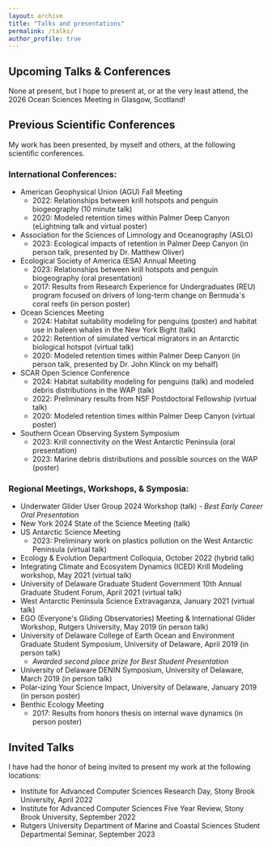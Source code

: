 ```yaml
---
layout: archive
title: "Talks and presentations"
permalink: /talks/
author_profile: true
---
```


## Upcoming Talks & Conferences
None at present, but I hope to present at, or at the very least attend, the 2026 Ocean Sciences Meeting in Glasgow, Scotland! 
    
## Previous Scientific Conferences 
My work has been presented, by myself and others, at the following scientific conferences. 

### International Conferences:

- American Geophysical Union (AGU) Fall Meeting 
  - 2022: Relationships between krill hotspots and penguin biogeography (10 minute talk)
  - 2020: Modeled retention times within Palmer Deep Canyon (eLightning talk and virtual poster)
- Association for the Sciences of Limnology and Oceanography (ASLO)
  - 2023: Ecological impacts of retention in Palmer Deep Canyon (in person talk, presented by Dr. Matthew Oliver)
- Ecological Society of America (ESA) Annual Meeting
  - 2023: Relationships between krill hotspots and penguin biogeography (oral presentation)
  - 2017: Results from Research Experience for Undergraduates (REU) program focused on drivers of long-term change on Bermuda's coral reefs (in person poster)
- Ocean Sciences Meeting
  - 2024: Habitat suitability modeling for penguins (poster) and habitat use in baleen whales in the New York Bight (talk)
  - 2022: Retention of simulated vertical migrators in an Antarctic biological hotspot (virtual talk)
  - 2020: Modeled retention times within Palmer Deep Canyon (in person talk, presented by Dr. John Klinck on my behalf)
- SCAR Open Science Conference 
  - 2024: Habitat suitability modeling for penguins (talk) and modeled debris distributions in the WAP (talk)
  - 2022: Preliminary results from NSF Postdoctoral Fellowship (virtual talk)
  - 2020: Modeled retention times within Palmer Deep Canyon (virtual poster)
- Southern Ocean Observing System Symposium
  - 2023: Krill connectivity on the West Antarctic Peninsula (oral presentation)
  - 2023: Marine debris distributions and possible sources on the WAP (poster)

### Regional Meetings, Workshops, & Symposia: 
- Underwater Glider User Group 2024 Workshop (talk) - _Best Early Career Oral Presentation_
- New York 2024 State of the Science Meeting (talk)
- US Antarctic Science Meeting
  - 2023: Preliminary work on plastics pollution on the West Antarctic Peninsula (virtual talk) 
- Ecology & Evolution Department Colloquia, October 2022 (hybrid talk)
- Integrating Climate and Ecosystem Dynamics (ICED) Krill Modeling workshop, May 2021 (virtual talk)
- University of Delaware Graduate Student Government 10th Annual Graduate Student Forum, April 2021 (virtual talk)
- West Antarctic Peninsula Science Extravaganza, January 2021 (virtual talk)
- EGO (Everyone's Gliding Observatories) Meeting & International Glider Workshop, Rutgers University, May 2019 (in person talk)
- University of Delaware College of Earth Ocean and Environment Graduate Student Symposium, University of Delaware, April 2019 (in person talk)
  - _Awarded second place prize for Best Student Presentation_
- University of Delaware DENIN Symposium, University of Delaware, March 2019 (in person talk)
- Polar-izing Your Science Impact, University of Delaware, January 2019 (in person poster)
- Benthic Ecology Meeting
  - 2017: Results from honors thesis on internal wave dynamics (in person poster)

## Invited Talks
I have had the honor of being invited to present my work at the following locations: 
- Institute for Advanced Computer Sciences Research Day, Stony Brook University, April 2022
- Institute for Advanced Computer Sciences Five Year Review, Stony Brook University, September 2022
- Rutgers University Department of Marine and Coastal Sciences Student Departmental Seminar, September 2023
